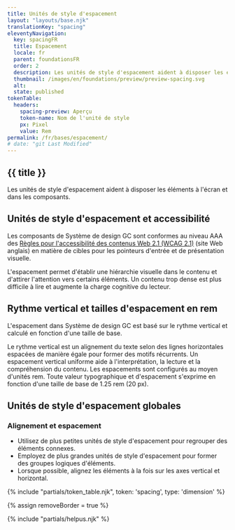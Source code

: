 ```yaml
---
title: Unités de style d'espacement
layout: "layouts/base.njk"
translationKey: "spacing"
eleventyNavigation:
  key: spacingFR
  title: Espacement
  locale: fr
  parent: foundationsFR
  order: 2
  description: Les unités de style d'espacement aident à disposer les éléments à l'écran et dans les composants.
  thumbnail: /images/en/foundations/preview/preview-spacing.svg
  alt:
  state: published
tokenTable:
  headers:
    spacing-preview: Aperçu
    token-name: Nom de l'unité de style
    px: Pixel
    value: Rem
permalink: /fr/bases/espacement/
# date: "git Last Modified"
---
```


## {{ title }}

Les unités de style d'espacement aident à disposer les éléments à l'écran et dans les composants.

## Unités de style d'espacement et accessibilité

Les composants de Système de design GC sont conformes au niveau AAA des <a href="{{ links.wcagTargetSize }}" target="_blank">Règles pour l'accessibilité des contenus Web 2.1 (WCAG 2.1)<gcds-icon name="external-link" label="S'ouvre dans un nouvel onglet." margin-left="50" /></a> (site Web anglais) en matière de cibles pour les pointeurs d'entrée et de présentation visuelle.  

L'espacement permet d'établir une hiérarchie visuelle dans le contenu et d'attirer l'attention vers certains éléments. Un contenu trop dense est plus difficile à lire et augmente la charge cognitive du lecteur.

## Rythme vertical et tailles d'espacement en rem

L'espacement dans Système de design GC est basé sur le rythme vertical et calculé en fonction d'une taille de base.

Le rythme vertical est un alignement du texte selon des lignes horizontales espacées de manière égale pour former des motifs récurrents. Un espacement vertical uniforme aide à l'interprétation, la lecture et la compréhension du contenu. Les espacements sont configurés au moyen d'unités rem. Toute valeur typographique et d'espacement s'exprime en fonction d'une taille de base de 1.25 rem (20 px).

## Unités de style d'espacement globales

### Alignement et espacement

- Utilisez de plus petites unités de style d'espacement pour regrouper des éléments connexes.
- Employez de plus grandes unités de style d'espacement pour former des groupes logiques d'éléments.
- Lorsque possible, alignez les éléments à la fois sur les axes vertical et horizontal.

{% include "partials/token_table.njk", token: 'spacing', type: 'dimension' %}

{% assign removeBorder = true %}

{% include "partials/helpus.njk" %}
